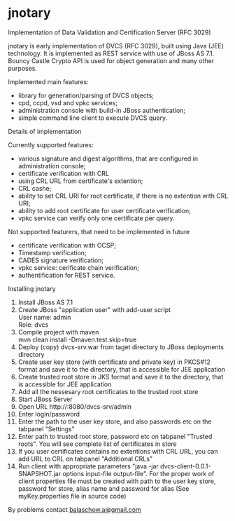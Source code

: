 jnotary
=======

Implementation of Data Validation and Certification Server (RFC 3029)

jnotary is early implementation of DVCS (RFC 3029), built using Java (JEE) technology.
It is implemented as REST service with use of JBoss AS 7.1. Bouncy Castle Crypto API is used for object generation and many other purposes.

Implemented main features:
- library for generation/parsing of DVCS objects;
- cpd, ccpd, vsd and vpkc services;
- administration console with build-in JBoss authentication;
- simple command line client to execute DVCS query.

Details of implementation

Currently supported features:
- various signature and digest algorithms, that are configured in administration console;
- certificate verification with CRL
- using CRL URL from certificate's extention;
- CRL cashe;
- ability to set CRL URI for root certificate, if there is no extention with CRL URI;
- ability to add root certificate for user certificate verification;
- vpkc service can verify only one certificate per query.


Not supported featurers, that need to be implemented in future
- certificate verification with OCSP;
- Timestamp verification;
- CADES signature verification;
- vpkc service: cerificate chain verification;
- authentification for REST service.


Installing jnotary

1. Install JBoss AS 7.1
2. Create JBoss "application user" with add-user script  
User name: admin  
Role: dvcs  
3. Compile project with maven  
mvn clean install -Dmaven.test.skip=true
4. Deploy (copy) dvcs-srv.war from taget directory to JBoss deployments directory
5. Create user key store (with certificate and private key) in PKCS#12 format and save it to the directory, that is accessible for JEE application
6. Create trusted root store in JKS format and save it to the directory, that is accessible for JEE application
7. Add all the nessesary root certificates to the trusted root store
8. Start JBoss Server
9. Open URL http://<server address>:8080/dvcs-srv/admin
10. Enter login/password
11. Enter the path to the user key store, and also passwords etc on the tabpanel "Settings"
12. Enter path to trusted root store, password etc on tabpanel "Trusted roots". You will see complete list of certificates in store
13. If you user certificates contains no extentions with CRL URL, you can add URL to CRL on tabpanel "Additional CRLs"
14. Run client with appropriate parameters "java -jar dvcs-client-0.0.1-SNAPSHOT.jar options input-file output-file".
For the proper work of client properties file must be created with path to the user key store, password for store, alias name and password for alias
(See myKey.properties file in source code)

By problems contact 
balaschow.a@gmail.com


